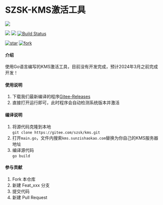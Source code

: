 # SZSK-KMS激活工具
![](https://www.sunzishaokao.com/wp-content/uploads/2022/06/73c6e81c1c33.jpg)

[![](https://img.shields.io/badge/Author-孙子烧烤-orange.svg)]()
[![](https://img.shields.io/badge/version-v1.0-brightgreen.svg)](https://gitee.com/szsk/kms)
[![Build Status](https://dev.azure.com/407042815/vue-mapvgl/_apis/build/status/vue-mapvgl-Node.js%20With%20Grunt-CI?branchName=master)]()

[![star](https://gitee.com/szsk/kms/badge/star.svg?theme=dark)](https://gitee.com/szsk/kms/stargazers)
[![fork](https://gitee.com/szsk/kms/badge/fork.svg?theme=dark)](https://gitee.com/szsk/kms/members)

#### 介绍
使用Go语言编写的KMS激活工具，目前没有开发完成，预计2024年3月之前完成开发！

#### 使用说明
1. 下载我们最新编译的程序[Gitee-Releases](https://gitee.com/szsk/kms/releases "Releases")
2. 直接打开运行即可，此时程序会自动检测系统版本并激活

#### 编译说明
1. 将源代码克隆到本地  
	`git clone https://gitee.com/szsk/kms.git`
2. 打开`main.go`，文件内搜索`kms.sunzishaokao.com`替换为你自己的KMS服务器地址
3. 编译源代码  
	`go build`

#### 参与贡献

1.  Fork 本仓库
2.  新建 Feat_xxx 分支
3.  提交代码
4.  新建 Pull Request

